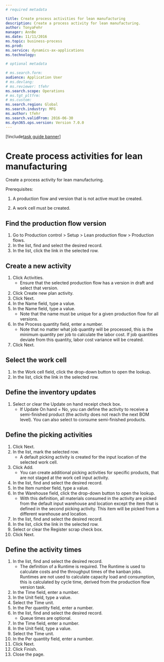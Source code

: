 ```yaml
--- 
# required metadata 
 
title: Create process activities for lean manufacturing
description: Create a process activity for lean manufacturing. 
author: TonyaFehr 
manager: AnnBe 
ms.date: 11/11/2016
ms.topic: business-process 
ms.prod:  
ms.service: dynamics-ax-applications 
ms.technology:  
 
# optional metadata 
 
# ms.search.form:   
audience: Application User 
# ms.devlang:  
# ms.reviewer: tfehr 
ms.search.scope: Operations 
# ms.tgt_pltfrm:  
# ms.custom:  
ms.search.region: Global
ms.search.industry: MFG
ms.author: tfehr 
ms.search.validFrom: 2016-06-30 
ms.dyn365.ops.version: Version 7.0.0 
---
```


[!include[task guide banner](.../includes/task-guide-banner.md)]

# Create process activities for lean manufacturing

Create a process activity for lean manufacturing. 
Prerequisites: 
1. A production flow and version that is not active must be created.
2. A work cell must be created.


## Find the production flow version
1. Go to Production control > Setup > Lean production flow > Production flows.
2. In the list, find and select the desired record.
3. In the list, click the link in the selected row.

## Create a new activity
1. Click Activities.
    * Ensure that the selected production flow has a version in draft and select that version.  
2. Click Create new plan activity.
3. Click Next.
4. In the Name field, type a value.
5. In the Name field, type a value.
    * Note that the name must be unique for a given production flow for all versions.  
6. In the Process quantity field, enter a number.
    * Note that no matter what job quantity will be processed, this is the minimum quantity per job to calculate the labor cost. If job quantities deviate from this quantity, labor cost variance will be created.  
7. Click Next.

## Select the work cell
1. In the Work cell field, click the drop-down button to open the lookup.
2. In the list, click the link in the selected row.

## Define the inventory updates
1. Select or clear the Update on hand receipt check box.
    * If Update On hand = No, you can define the activity to receive a semi-finished product (the activity does not reach the next BOM level).    You can also select to consume semi-finished products.  

## Define the picking activities
1. Click Next.
2. In the list, mark the selected row.
    * A default picking activity is created for the input location of the selected work cell.  
3. Click Add.
    * You can create additional picking activities for specific products, that are not staged at the work cell input activity.  
4. In the list, find and select the desired record.
5. In the Item number field, type a value.
6. In the Warehouse field, click the drop-down button to open the lookup.
    * With this definition, all materials consumed in the activity are picked from the default input warehouse and location except the item that is defined in the second picking activity. This item will be picked from a different warehouse and location.  
7. In the list, find and select the desired record.
8. In the list, click the link in the selected row.
9. Select or clear the Register scrap check box.
10. Click Next.

## Define the activity times
1. In the list, find and select the desired record.
    * The definition of a Runtime is required. The Runtime is used to calculate costs and the throughput times of the kanban jobs. Runtimes are not used to calculate capacity load and consumption, this is calculated by cycle time, derived from the production flow version task.  
2. In the Time field, enter a number.
3. In the Unit field, type a value.
4. Select the Time unit.
5. In the Per quantity field, enter a number.
6. In the list, find and select the desired record.
    * Queue times are optional.  
7. In the Time field, enter a number.
8. In the Unit field, type a value.
9. Select the Time unit.
10. In the Per quantity field, enter a number.
11. Click Next.
12. Click Finish.
13. Close the page.

